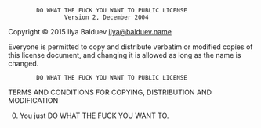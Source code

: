             DO WHAT THE FUCK YOU WANT TO PUBLIC LICENSE
                    Version 2, December 2004

 Copyright © 2015 Ilya Balduev <ilya@balduev.name>

 Everyone is permitted to copy and distribute verbatim or modified
 copies of this license document, and changing it is allowed as long
 as the name is changed.

            DO WHAT THE FUCK YOU WANT TO PUBLIC LICENSE
   TERMS AND CONDITIONS FOR COPYING, DISTRIBUTION AND MODIFICATION

  0. You just DO WHAT THE FUCK YOU WANT TO.

